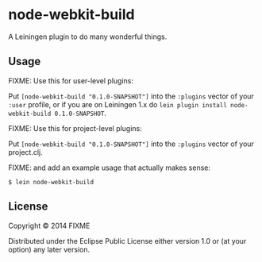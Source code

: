 # node-webkit-build

A Leiningen plugin to do many wonderful things.

## Usage

FIXME: Use this for user-level plugins:

Put `[node-webkit-build "0.1.0-SNAPSHOT"]` into the `:plugins` vector of your
`:user` profile, or if you are on Leiningen 1.x do `lein plugin install
node-webkit-build 0.1.0-SNAPSHOT`.

FIXME: Use this for project-level plugins:

Put `[node-webkit-build "0.1.0-SNAPSHOT"]` into the `:plugins` vector of your project.clj.

FIXME: and add an example usage that actually makes sense:

    $ lein node-webkit-build

## License

Copyright © 2014 FIXME

Distributed under the Eclipse Public License either version 1.0 or (at
your option) any later version.
